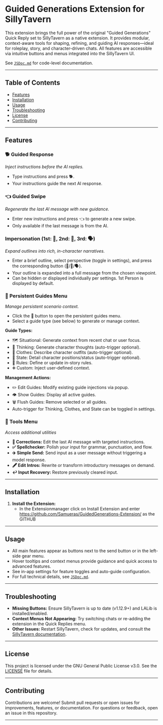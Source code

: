 # Guided Generations Extension for SillyTavern

This extension brings the full power of the original "Guided Generations" Quick Reply set to SillyTavern as a native extension. It provides modular, context-aware tools for shaping, refining, and guiding AI responses—ideal for roleplay, story, and character-driven chats. All features are accessible via intuitive buttons and menus integrated into the SillyTavern UI.

See [`JSDoc.md`](./JSDoc.md) for code-level documentation.

---

## Table of Contents
- [Features](#features)
- [Installation](#installation)
- [Usage](#usage)
- [Troubleshooting](#troubleshooting)
- [License](#license)
- [Contributing](#contributing)

---

## Features

### 🐕 Guided Response
*Inject instructions before the AI replies.*
- Type instructions and press 🐕.
- Your instructions guide the next AI response.

### 👈 Guided Swipe
*Regenerate the last AI message with new guidance.*
- Enter new instructions and press 👈 to generate a new swipe.
- Only available if the last message is from the AI.

### Impersonation (1st: 👤, 2nd: 👥, 3rd: 🗣️)
*Expand outlines into rich, in-character narratives.*
- Enter a brief outline, select perspective (toggle in settings), and press the corresponding button (👤/👥/🗣️).
- Your outline is expanded into a full message from the chosen viewpoint.
- Can be hidden or displayed individually per settings. 1st Person is displayed by default.

### 📖 Persistent Guides Menu
*Manage persistent scenario context.*
- Click the 📖 button to open the persistent guides menu.
- Select a guide type (see below) to generate or manage context.

**Guide Types:**
  - 🗺️ Situational: Generate context from recent chat or user focus.
  - 🧠 Thinking: Generate character thoughts (auto-trigger optional).
  - 👕 Clothes: Describe character outfits (auto-trigger optional).
  - 🧍 State: Detail character positions/status (auto-trigger optional).
  - 📜 Rules: Define or update in-story rules.
  - ➕ Custom: Inject user-defined context.

**Management Actions:**
  - ✏️ Edit Guides: Modify existing guide injections via popup.
  - 👁️ Show Guides: Display all active guides.
  - 🗑️ Flush Guides: Remove selected or all guides.
- Auto-trigger for Thinking, Clothes, and State can be toggled in settings.

### 🔖 Tools Menu
*Access additional utilities*
  - **🔧 Corrections:** Edit the last AI message with targeted instructions.
  - **✅ Spellchecker:** Polish your input for grammar, punctuation, and flow.
  - **✈️ Simple Send:** Send input as a user message without triggering a model response.
  - **🖋️ Edit Intros:** Rewrite or transform introductory messages on demand.
  - **↩️ Input Recovery:** Restore previously cleared input.

---

## Installation

1. **Install the Extension:**
   - In the Extensionmanager click on Install Extension and enter https://github.com/Samueras/GuidedGenerations-Extension/ as the GITHUB


---

## Usage

- All main features appear as buttons next to the send button or in the left-side gear menu.
- Hover tooltips and context menus provide guidance and quick access to advanced features.
- See in-app settings for feature toggles and auto-guide configuration.
- For full technical details, see [`JSDoc.md`](./JSDoc.md).

---

## Troubleshooting

- **Missing Buttons:** Ensure SillyTavern is up to date (v1.12.9+) and LALib is installed/enabled.
- **Context Menus Not Appearing:** Try switching chats or re-adding the extension in the Quick Replies menu.
- **Other Issues:** Restart SillyTavern, check for updates, and consult the [SillyTavern documentation](https://github.com/SillyTavern/SillyTavern).

---

## License

This project is licensed under the GNU General Public License v3.0. See the [LICENSE](LICENSE) file for details.

---

## Contributing

Contributions are welcome! Submit pull requests or open issues for improvements, features, or documentation. For questions or feedback, open an issue in this repository.

---
